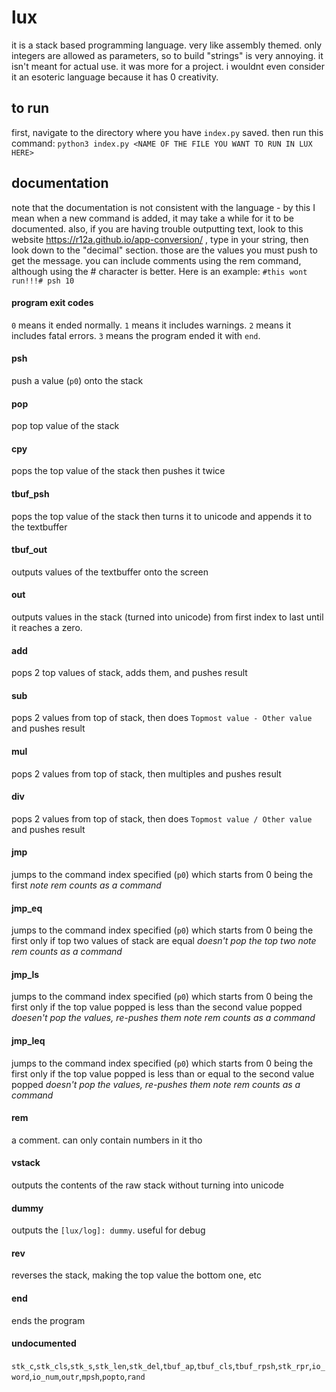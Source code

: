 # lux
it is a stack based programming language. very like assembly themed. only integers are allowed as parameters, so to build "strings" is very annoying. it isn't meant for actual use. it was more for a project. i wouldnt even consider it an esoteric language because it has 0 creativity. 
## to run
first, navigate to the directory where you have `index.py` saved. then run this command: `python3 index.py <NAME OF THE FILE YOU WANT TO RUN IN LUX HERE>`
## documentation
note that the documentation is not consistent with the language - by this I mean when a new command is added, it may take a while for it to be documented. also, if you are having trouble outputting text, look to this website https://r12a.github.io/app-conversion/ , type in your string, then look down to the "decimal" section. those are the values you must push to get the message. you can include comments using the rem command, although using the # character is better. Here is an example: `#this wont run!!!# psh 10`
#### program exit codes
`0` means it ended normally. `1` means it includes warnings. `2` means it includes fatal errors. `3` means the program ended it with `end`.
#### psh
push a value (`p0`) onto the stack
#### pop
pop top value of the stack
#### cpy
pops the top value of the stack then pushes it twice
#### tbuf_psh
pops the top value of the stack then turns it to unicode and appends it to the textbuffer
#### tbuf_out
outputs values of the textbuffer onto the screen
#### out
outputs values in the stack (turned into unicode) from first index to last until it reaches a zero.
#### add
pops 2 top values of stack, adds them, and pushes result
#### sub
pops 2 values from top of stack, then does `Topmost value - Other value` and pushes result
#### mul
pops 2 values from top of stack, then multiples and pushes result
#### div
pops 2 values from top of stack, then does `Topmost value / Other value` and pushes result
#### jmp
jumps to the command index specified (`p0`) which starts from 0 being the first *note rem counts as a command*
#### jmp_eq
jumps to the command index specified (`p0`) which starts from 0 being the first only if top two values of stack are equal *doesn't pop the top two* *note rem counts as a command*
#### jmp_ls
jumps to the command index specified (`p0`) which starts from 0 being the first only if the top value popped is less than the second value popped *doesen't pop the values, re-pushes them* *note rem counts as a command*
#### jmp_leq
jumps to the command index specified (`p0`) which starts from 0 being the first only if the top value popped is less than or equal to the second value popped *doesn't pop the values, re-pushes them* *note rem counts as a command*
#### rem
a comment. can only contain numbers in it tho
#### vstack
outputs the contents of the raw stack without turning into unicode
#### dummy
outputs the `[lux/log]: dummy`. useful for debug
#### rev
reverses the stack, making the top value the bottom one, etc
#### end
ends the program
#### undocumented
`stk_c`,`stk_cls`,`stk_s`,`stk_len`,`stk_del`,`tbuf_ap`,`tbuf_cls`,`tbuf_rpsh`,`stk_rpr`,`io_word`,`io_num`,`outr`,`mpsh`,`popto`,`rand`
